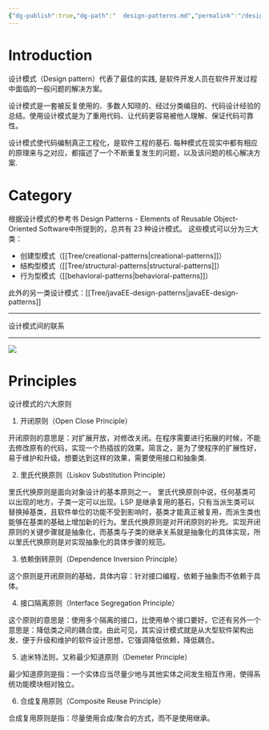 ```yaml
---
{"dg-publish":true,"dg-path":"  design-patterns.md","permalink":"/design-patterns/","tags":["CS"],"created":"2022-08-15T19:50:07.984+08:00","updated":"2023-08-27T03:40:06.503+08:00"}
---
```



# Introduction

设计模式（Design pattern）代表了最佳的实践, 是软件开发人员在软件开发过程中面临的一般问题的解决方案。

设计模式是一套被反复使用的、多数人知晓的、经过分类编目的、代码设计经验的总结。使用设计模式是为了重用代码、让代码更容易被他人理解、保证代码可靠性。

设计模式使代码编制真正工程化，是软件工程的基石. 每种模式在现实中都有相应的原理来与之对应，都描述了一个不断重复发生的问题，以及该问题的核心解决方案.

# Category

根据设计模式的参考书 Design Patterns - Elements of Reusable Object-Oriented Software中所提到的，总共有 23 种设计模式。
这些模式可以分为三大类：
- 创建型模式（[[Tree/creational-patterns\|creational-patterns]]）
- 结构型模式（[[Tree/structural-patterns\|structural-patterns]]）
- 行为型模式（[[behavioral-patterns\|behavioral-patterns]]）

此外的另一类设计模式：[[Tree/javaEE-design-patterns\|javaEE-design-patterns]]

---

设计模式间的联系

---

![](https://gcore.jsdelivr.net/gh/AlexLiu2022/resources/img/relationships-between-design-patterns.png)


# Principles

设计模式的六大原则

1. 开闭原则（Open Close Principle）

开闭原则的意思是：对扩展开放，对修改关闭。在程序需要进行拓展的时候，不能去修改原有的代码，实现一个热插拔的效果。简言之，是为了使程序的扩展性好，易于维护和升级。想要达到这样的效果，需要使用接口和抽象类.

2. 里氏代换原则（Liskov Substitution Principle）

里氏代换原则是面向对象设计的基本原则之一。 里氏代换原则中说，任何基类可以出现的地方，子类一定可以出现。LSP 是继承复用的基石，只有当派生类可以替换掉基类，且软件单位的功能不受到影响时，基类才能真正被复用，而派生类也能够在基类的基础上增加新的行为。里氏代换原则是对开闭原则的补充。实现开闭原则的关键步骤就是抽象化，而基类与子类的继承关系就是抽象化的具体实现，所以里氏代换原则是对实现抽象化的具体步骤的规范。

3. 依赖倒转原则（Dependence Inversion Principle）

这个原则是开闭原则的基础，具体内容：针对接口编程，依赖于抽象而不依赖于具体。

4. 接口隔离原则（Interface Segregation Principle）

这个原则的意思是：使用多个隔离的接口，比使用单个接口要好。它还有另外一个意思是：降低类之间的耦合度。由此可见，其实设计模式就是从大型软件架构出发、便于升级和维护的软件设计思想，它强调降低依赖，降低耦合。

5. 迪米特法则，又称最少知道原则（Demeter Principle）

最少知道原则是指：一个实体应当尽量少地与其他实体之间发生相互作用，使得系统功能模块相对独立。

6. 合成复用原则（Composite Reuse Principle）

合成复用原则是指：尽量使用合成/聚合的方式，而不是使用继承。